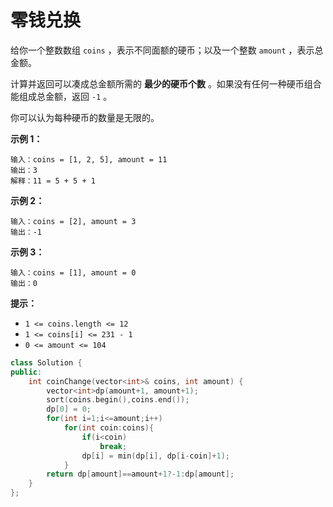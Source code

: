 # 零钱兑换

给你一个整数数组 `coins` ，表示不同面额的硬币；以及一个整数 `amount` ，表示总金额。

计算并返回可以凑成总金额所需的 **最少的硬币个数** 。如果没有任何一种硬币组合能组成总金额，返回 `-1` 。

你可以认为每种硬币的数量是无限的。

 

**示例 1：**

```
输入：coins = [1, 2, 5], amount = 11
输出：3 
解释：11 = 5 + 5 + 1
```

**示例 2：**

```
输入：coins = [2], amount = 3
输出：-1
```

**示例 3：**

```
输入：coins = [1], amount = 0
输出：0
```

 

**提示：**

- `1 <= coins.length <= 12`
- `1 <= coins[i] <= 231 - 1`
- `0 <= amount <= 104`



```cpp
class Solution {
public:
    int coinChange(vector<int>& coins, int amount) {
        vector<int>dp(amount+1, amount+1);
        sort(coins.begin(),coins.end());
        dp[0] = 0;
        for(int i=1;i<=amount;i++)
            for(int coin:coins){
                if(i<coin)
                    break;
                dp[i] = min(dp[i], dp[i-coin]+1);
            }
        return dp[amount]==amount+1?-1:dp[amount];
    }
};
```

